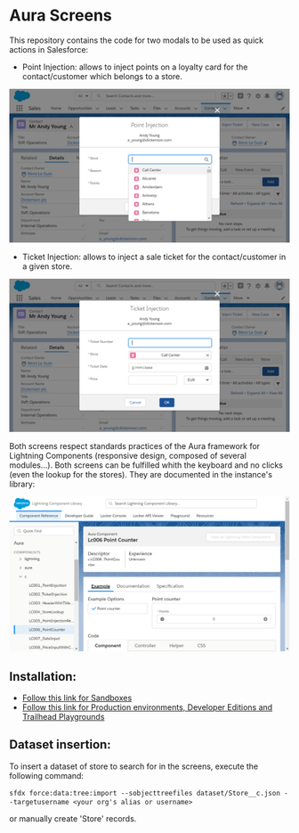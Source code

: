 # Aura Screens

This repository contains the code for two modals to be used as quick actions in Salesforce:

-   Point Injection: allows to inject points on a loyalty card for the contact/customer which belongs to a store.

![Point Injection](/images/InjectPoints.png)

-   Ticket Injection: allows to inject a sale ticket for the contact/customer in a given store.

![Ticket Injection](/images/InjectTicket.png)

Both screens respect standards practices of the Aura framework for Lightning Components (responsive design, composed of several modules...). Both screens can be fulfilled whith the keyboard and no clicks (even the lookup for the stores). They are documented in the instance's library:

![Documentation](/images/Documentation.png)

## Installation:

-   [Follow this link for Sandboxes](https://test.salesforce.com/packaging/installPackage.apexp?p0=04t1n000002aE8DAAU "https://test.salesforce.com/packaging/installPackage.apexp?p0=04t1n000002aE8DAAU")
-   [Follow this link for Production environments, Developer Editions and Trailhead Playgrounds](https://login.salesforce.com/packaging/installPackage.apexp?p0=04t1n000002aE8DAAU "https://login.salesforce.com/packaging/installPackage.apexp?p0=04t1n000002aE8DAAU")

## Dataset insertion:

To insert a dataset of store to search for in the screens, execute the following command:

```
sfdx force:data:tree:import --sobjecttreefiles dataset/Store__c.json --targetusername <your org's alias or username>
```

or manually create 'Store' records.